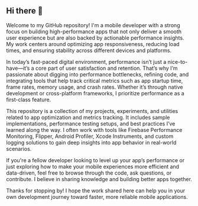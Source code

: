 ## Hi there 👋

Welcome to my GitHub repository! I'm a mobile developer with a strong focus on building high-performance apps that not only deliver a smooth user experience but are also backed by actionable performance insights. My work centers around optimizing app responsiveness, reducing load times, and ensuring stability across different devices and platforms.

In today’s fast-paced digital environment, performance isn’t just a nice-to-have—it’s a core part of user satisfaction and retention. That’s why I’m passionate about digging into performance bottlenecks, refining code, and integrating tools that help track critical metrics such as app startup time, frame rates, memory usage, and crash rates. Whether it’s through native development or cross-platform frameworks, I prioritize performance as a first-class feature.

This repository is a collection of my projects, experiments, and utilities related to app optimization and metrics tracking. It includes sample implementations, performance testing setups, and best practices I’ve learned along the way. I often work with tools like Firebase Performance Monitoring, Flipper, Android Profiler, Xcode Instruments, and custom logging solutions to gain deep insights into app behavior in real-world scenarios.

If you're a fellow developer looking to level up your app’s performance or just exploring how to make your mobile experiences more efficient and data-driven, feel free to browse through the code, ask questions, or contribute. I believe in sharing knowledge and building better apps together.

Thanks for stopping by! I hope the work shared here can help you in your own development journey toward faster, more reliable mobile applications.
